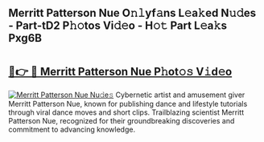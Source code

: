 ## Merritt Patterson Nue O𝚗𝚕yf𝚊ns L𝚎a𝚔ed N𝚞𝚍es - Part-tD2 P𝚑𝚘tos Vi𝚍𝚎o - H𝚘𝚝 Part L𝚎a𝚔s Pxg6B

# <h2><a href="http://kfem5c.oniu.top/?m=Merritt+Patterson+Nue">🔗👉 🔴 Merritt Patterson Nue P𝚑ot𝚘𝚜 V𝚒d𝚎o</a></h2>

[![Merritt Patterson Nue Nu𝚍e𝚜](https://i.imgur.com/0qMVB7G.gif)](http://kfem5c.oniu.top/?m=Merritt+Patterson+Nue)
Cybernetic artist and amusement giver Merritt Patterson Nue, known for publishing dance and lifestyle tutorials through viral dance moves and short clips. Trailblazing scientist Merritt Patterson Nue, recognized for their groundbreaking discoveries and commitment to advancing knowledge.  
